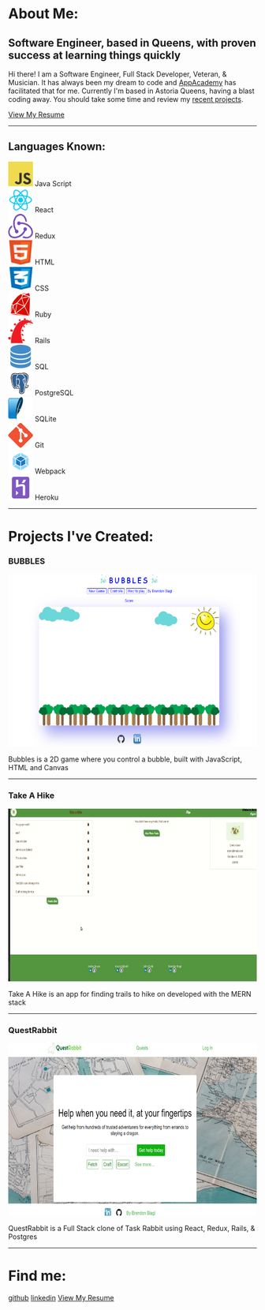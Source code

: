 <head>
<link rel="stylesheet" href="./style.css">
<link rel='icon' type='image/png' href='./favicon.png'/>
<!-- <script src="./hover.js"></script> -->
</head>

# About Me:

<div class='intro'>
<h2>Software Engineer, based in Queens, with proven success at learning things quickly</h2>
<p>Hi there! I am a Software Engineer, Full Stack Developer, Veteran, & Musician. It has always been my dream to code and <a target="_blank" class="a3" href="https://www.appacademy.io/">AppAcademy</a> has facilitated that for me. Currently I'm based in Astoria Queens, having a blast coding away. You should take some time and review my <a href="#projects" class='a3'>recent projects</a>.</p>
<a target="_blank" class='a2' href="https://drive.google.com/file/d/1AsTQNu3M0gmi4ZkAlve4Ibas4-M9C8jm/view?usp=sharing">
View My Resume
</a>
</div>

<hr/>

## Languages Known:

<div id="code">
<div class='desc'>
<img class="code" src="images/js.png" height='50' width='50'>
<span>Java Script</span>
</div>
<div class="desc">
<img class="code" src="images/react.png" height='50' width='50'>
<span>React</span>
</div>
<div class="desc">
<img class="code" src="images/redux.png" height='50' width='50'>
<span>Redux</span>
</div>
<div class="desc">
<img class="code" src="images/html.png" height='50' width='50'>
<span>HTML</span>
</div>
<div class="desc">
<img class="code" src="images/css.png" height='50' width='50'>
<span>CSS</span>
</div>
<div class="desc">
<img class="code" src="images/ruby.png" height='50' width='50'>
<span>Ruby</span>
</div>
<div class="desc">
<img class="code" src="images/rails.png" height='50' width='50'>
<span>Rails</span>
</div>
<div class="desc">
<img class="code2" src="images/sql.png" height='50' width='50'>
<span>SQL</span>
</div>
<div class="desc">
<img class="code" src="images/post.png" height='50' width='50'>
<span>PostgreSQL</span>
</div>
<div class="desc">
<img class="code2" src="images/lite.png" height='50' width='50'>
<span>SQLite</span>
</div>
<div class="desc">
<img class="code2" src="images/git.png" height='50' width='50'>
<span>Git</span>
</div>
<div class="desc">
<img class="code2" src="images/webpack.png" height='50' width='50'>
<span>Webpack</span>
</div>
<div class="desc">
<img class="code2" src="images/heroku.png" height='50' width='50'>
<span>Heroku</span>
</div>
</div>
<hr/>

# Projects I've Created:

<div class="projects" id='projects'>
<div class="display">

<h3>BUBBLES</h3>
<a target="_blank" class="a" href="https://bman2386.github.io/Bubbles_JS_Project/"><img src="images/Bubbles.PNG" height="350" width="600"></a>
<p class='p'>Bubbles is a 2D game where you control a bubble, built with JavaScript, HTML and Canvas</p>
<hr/>
</div>

<div class="display">

<h3>Take A Hike</h3>
<a target="_blank" class="a" href="https://take-a-hike1.herokuapp.com/#/"><img src="images/hiking.gif" height="350" width="600"></a>
<p class='p'>Take A Hike is an app for finding trails to hike on developed with the MERN stack</p>
<hr/>
</div>

<div class="display">

<h3>QuestRabbit</h3>
<a target="_blank" class="a" href="https://quest-rabbit.herokuapp.com/#/"><img src="images/QuestRabbit.PNG" height="350" width="600"></a>
<p class='p'>QuestRabbit is a Full Stack clone of Task Rabbit using React, Redux, Rails, & Postgres</p>

</div>
</div>

<hr/>

# Find me:
<div class='links'>
<a target="_blank" class='a2' href="https://github.com/Bman2386">github</a>
<a target="_blank" class='a2' href="https://www.linkedin.com/in/brendonbiagi/">linkedin</a>
<a target="_blank" class='a2' href="https://drive.google.com/file/d/1AsTQNu3M0gmi4ZkAlve4Ibas4-M9C8jm/view?usp=sharing">
View My Resume
</a>
</div>